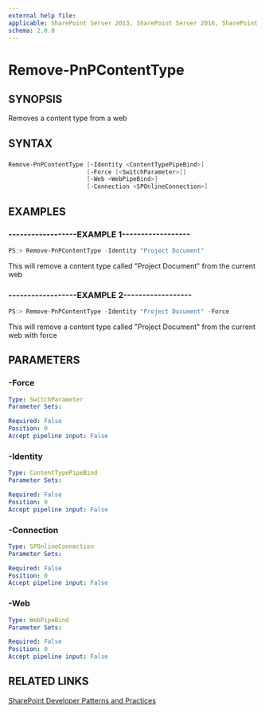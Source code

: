 ```yaml
---
external help file:
applicable: SharePoint Server 2013, SharePoint Server 2016, SharePoint Online
schema: 2.0.0
---
```

# Remove-PnPContentType

## SYNOPSIS
Removes a content type from a web

## SYNTAX 

### 
```powershell
Remove-PnPContentType [-Identity <ContentTypePipeBind>]
                      [-Force [<SwitchParameter>]]
                      [-Web <WebPipeBind>]
                      [-Connection <SPOnlineConnection>]
```

## EXAMPLES

### ------------------EXAMPLE 1------------------
```powershell
PS:> Remove-PnPContentType -Identity "Project Document"
```

This will remove a content type called "Project Document" from the current web

### ------------------EXAMPLE 2------------------
```powershell
PS:> Remove-PnPContentType -Identity "Project Document" -Force
```

This will remove a content type called "Project Document" from the current web with force

## PARAMETERS

### -Force


```yaml
Type: SwitchParameter
Parameter Sets: 

Required: False
Position: 0
Accept pipeline input: False
```

### -Identity


```yaml
Type: ContentTypePipeBind
Parameter Sets: 

Required: False
Position: 0
Accept pipeline input: False
```

### -Connection


```yaml
Type: SPOnlineConnection
Parameter Sets: 

Required: False
Position: 0
Accept pipeline input: False
```

### -Web


```yaml
Type: WebPipeBind
Parameter Sets: 

Required: False
Position: 0
Accept pipeline input: False
```

## RELATED LINKS

[SharePoint Developer Patterns and Practices](http://aka.ms/sppnp)
